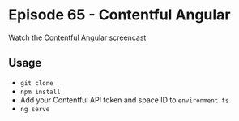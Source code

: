 # Episode 65 - Contentful Angular

Watch the [Contentful Angular screencast](https://angularfirebase.com/lessons/contentful-cms-progressive-web-apps)

## Usage

- `git clone`
- `npm install`
- Add your Contentful API token and space ID to `environment.ts`
- `ng serve`